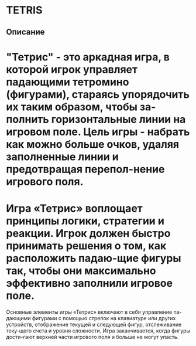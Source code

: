 # TETRIS
## Описание 
# "Тетрис" - это аркадная игра, в которой игрок управляет падающими тетромино (фигурами), стараясь упорядочить их таким образом, чтобы за-полнить горизонтальные линии на игровом поле. Цель игры - набрать как можно больше очков, удаляя заполненные линии и предотвращая перепол-нение игрового поля. 
# Игра «Тетрис» воплощает принципы логики, стратегии и реакции. Игрок должен быстро принимать решения о том, как расположить падаю-щие фигуры так, чтобы они максимально эффективно заполнили игровое поле. 
Основные элементы игры «Тетрис» включают в себя управление па-дающими фигурами с помощью стрелок на клавиатуре или других устройств, отображение текущей и следующей фигур, отслеживание теку-щего счета и уровня сложности. Игра заканчивается, когда фигуры дости-гают верхней части игрового поля и больше не могут упасть.

